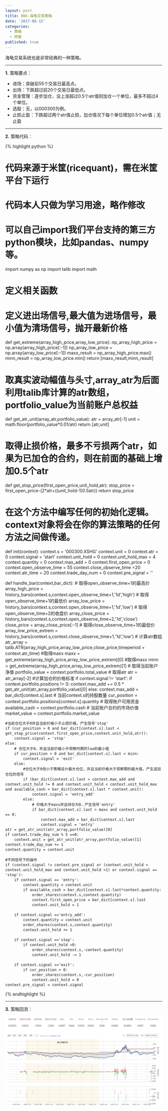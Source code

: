 ```yaml
---
layout: post
title: 006-海龟交易策略
date: '2017-06-15'
categories:
  - 策略
  - 转载
published: true
---
```


海龟交易系统也是非常经典的一种策略。

---

**1.** 策略要点：

* 进场：突破前55个交易日最高点。
* 出场：下跌超过前20个交易日最低点。 
* 资金管理：逐步加仓，没上涨超过0.5个atr值则加仓一个单位，最多不超过4个单位。
* 选股：无，以000300为例。
* 止损止盈：下跌超过两个atr值止损，加仓情况下每个单位增加0.5个atr值；无止盈

-----

**2.** 策略代码：

{% highlight python %}
 # 代码来源于米筐(ricequant)，需在米筐平台下运行
 # 代码本人只做为学习用途，略作修改

 # 可以自己import我们平台支持的第三方python模块，比如pandas、numpy等。

import numpy as np
import talib
import math

 # 定义相关函数
 # 定义进出场信号,最大值为进场信号，最小值为清场信号，抛开最新价格
def get_extreme(array_high_price,array_low_price):
    np_array_high_price = np.array(array_high_price[:-1])
    np_array_low_price = np.array(array_low_price[:-1])
    maxx_result = np_array_high_price.max()
    minn_result = np_array_low_price.min()
    return [maxx_result,minn_result]
 # 取真实波动幅值与头寸,array_atr为后面利用talib库计算的atr数组，portfolio_value为当前账户总权益
def get_atr_unit(array_atr,portfolio_value):
    atr = array_atr[-1]
    unit = math.floor(portfolio_value*0.01/atr)
    return [atr,unit]
 # 取得止损价格，最多不亏损两个atr，如果为已加仓的合约，则在前面的基础上增加0.5个atr
def get_stop_price(first_open_price,unit_hold,atr):
    stop_price = first_open_price-(2*atr+((unit_hold-1)*0.5*atr))
    return stop_price
 # 在这个方法中编写任何的初始化逻辑。context对象将会在你的算法策略的任何方法之间做传递。
def init(context):
    context.s = '000300.XSHG' 
    context.unit = 0 
    context.atr = 0
    context.signal = 'start'
    context.unit_hold = 0 
    context.unit_hold_max = 4
    context.quantity = 0
    context.max_add = 0
    context.first_open_price = 0
    context.open_observe_time = 55
    context.close_observe_time =20
    context.atr_time = 20
    context.trade_day_num = 0
    context.pre_signal = ''
    

def handle_bar(context,bar_dict):
    # 取得open_observe_time+1的最高价
    array_high_price = history_bars(context.s,context.open_observe_time+1,'1d','high')
    # 取得open_observe_time+1的最低价
    array_low_price = history_bars(context.s,context.open_observe_time+1,'1d','low')
    # 取得open_observe_time+2的收盘价
    array_close_price = history_bars(context.s,context.open_observe_time+2,'1d','close')
    close_price = array_close_price[:-1]
    # 取得close_observe_time+1的最低价
    array_low_price_extrem = history_bars(context.s,context.close_observe_time+1,'1d','low')
    # 计算atr数组
    atr_array = talib.ATR(array_high_price,array_low_price,close_price,timeperiod = context.atr_time)
    #取得maxx
    maxx = get_extreme(array_high_price,array_low_price_extrem)[0]
    #取得maxx
    minn = get_extreme(array_high_price,array_low_price_extrem)[1]
    # 取得当前账户净值
    portfolio_value = context.portfolio.total_value
    # 取得atr
    atr = atr_array[-2]
    #计算加仓的价格标准
    if context.signal != 'start':
        if context.portfolio.positions != 0:
            context.max_add += 0.5 * get_atr_unit(atr_array,portfolio_value)[0]
    else:
        context.max_add = bar_dict[context.s].last
    # 当前context.s的持股数量
    cur_position = context.portfolio.positions[context.s].quantity
    # 取得账户可用资金
    available_cash = context.portfolio.cash
    # 当前账户合约的市场价值
    market_value = context.portfolio.market_value
    
    #当前仓位大于0并且当前价格小于止损价格，产生信号'stop'
    if (cur_position > 0 and bar_dict[context.s].last < get_stop_price(context.first_open_price,context.unit_hold,atr)):
        context.signal = 'stop'
    else:
        # 仓位大于0，并且当前价格小于观察时期的low的最小值
        if cur_position > 0 and bar_dict[context.s].last < minn:
            context.signal = 'exit'
        else:
            #仓位大于0但小于策略设计最大仓位，并且当前价格大于观察期的最大值，产生追加仓位的信号
            if (bar_dict[context.s].last > context.max_add and context.unit_hold != 0 and context.unit_hold < context.unit_hold_max and available_cash > bar_dict[context.s].last * context.unit):
                context.signal = 'entry_add'
            else:
                # 价格大于maxx并且持仓为0，产生信号'entry'
                if bar_dict[context.s].last > maxx and context.unit_hold == 0:
                    context.max_add = bar_dict[context.s].last
                    context.signal = 'entry'
    atr = get_atr_unit(atr_array,portfolio_value)[0]
    if context.trade_day_num % 5 ==0:
        context.unit = get_atr_unit(atr_array,portfolio_value)[1]
    context.trade_day_num += 1
    context.quantity = context.unit
    
    #不同信号下的操作
    if (context.signal != context.pre_signal or (context.unit_hold < context.unit_hold_max and context.unit_hold >1) or context.signal == 'stop'):
        if context.signal == 'entry':
            context.quantity = context.unit
            if available_cash > bar_dict[context.s].last*context.quantity:
                order_shares(context.s,context.quantity)
                context.first_open_price = bar_dict[context.s].last
                context.unit_hold = 1 
        
        if context.signal =='entry_add':
            context.quantity = context.unit
            order_shares(context.s,context.quantity)
            context.unit_hold += 1
            
        if context.signal =='stop':
            if context.unit_hold >0:
                order_shares(context.s,-context.quantity)
                context.unit_hold -= 1
        
        if context.signal =='exit':
            if cur_position > 0:
                order_shares(context.s,-cur_position)
                context.unit_hold = 0
    context.pre_signal = context.signal
{% endhighlight %}

-----

**3.** 策略回测：

![006-海龟交易策略](https://raw.githubusercontent.com/OrangeUFO/orangeufo.github.io/master/static/img/_posts/006.png  "006-海龟交易策略")

